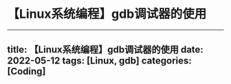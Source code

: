 # 【Linux系统编程】gdb调试器的使用

---
title: 【Linux系统编程】gdb调试器的使用
date: 2022-05-12
tags: [Linux, gdb]
categories: [Coding]
---
